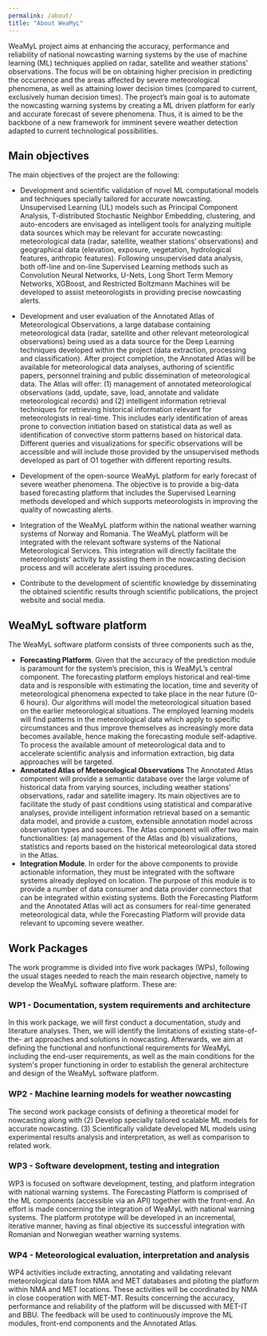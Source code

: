 ```yaml
---
permalink: /about/
title: "About WeaMyL"
---
```


WeaMyL project aims at enhancing the accuracy, performance and reliability of national nowcasting warning systems by the use of machine learning (ML) techniques applied on radar, satellite and weather stations’ observations. The focus will be on obtaining higher precision in predicting the occurrence and the areas affected by severe meteorological phenomena, as well as attaining lower decision times (compared to current, exclusively human decision times). The project’s main goal is to automate the nowcasting warning systems by creating a ML driven platform for early and accurate forecast of severe phenomena. Thus, it is aimed to be the backbone of a new framework for imminent severe weather detection adapted to current technological possibilities.

## Main objectives

The main objectives of the project are  the following:

* Development and scientific validation of novel ML computational models and techniques
  specially tailored for accurate nowcasting. Unsupervised Learning (UL) models such as Principal Component Analysis, T-distributed Stochastic Neighbor Embedding, clustering, and auto-encoders are envisaged as intelligent tools for analyzing multiple data sources which may be relevant for accurate nowcasting: meteorological data (radar, satellite, weather stations’ observations) and geographical data (elevation, exposure, vegetation, hydrological features, anthropic features). Following unsupervised data analysis, both off-line and on-line Supervised Learning methods such as Convolution Neural Networks, U-Nets, Long Short Term Memory Networks, XGBoost, and Restricted Boltzmann Machines will be developed to assist meteorologists in providing precise nowcasting alerts.

* Development and user evaluation of the Annotated Atlas of Meteorological Observations, a large database containing meteorological data (radar, satellite and other relevant meteorological observations) being used as a data source for the Deep Learning techniques developed within the project (data extraction, processing and classification). After project completion, the Annotated Atlas will be available for meteorological data analyses, authoring of scientific papers, personnel training and public dissemination of meteorological data. The Atlas will offer: (1) management of annotated meteorological observations (add, update, save, load, annotate and validate meteorological records) and (2) intelligent information retrieval techniques for retrieving historical information relevant for meteorologists in real-time. This includes early identification of areas prone to convection initiation based on statistical data as well as identification of convective storm patterns based on historical data. Different queries and visualizations for specific observations will be accessible and will include those provided by the unsupervised methods developed as part of O1 together with different reporting results.

* Development of the open-source WeaMyL platform for early forecast of severe weather phenomena. The objective is to provide a big-data based forecasting platform that includes the Supervised Learning methods developed and which supports meteorologists in improving the quality of nowcasting alerts.
* Integration of the WeaMyL platform within the national weather warning systems of Norway and Romania. The WeaMyL platform will be integrated with the relevant software systems of the National Meteorological Services. This integration will directly facilitate the meteorologists’ activity by assisting them in the nowcasting decision process and will accelerate alert issuing procedures.
* Contribute to the development of scientific knowledge by disseminating the obtained scientific results through scientific publications, the project website and social media.

## WeaMyL software platform

The WeaMyL software platform consists of three components such as the,

* **Forecasting Platform**. Given that the accuracy of the prediction module is paramount for the system’s precision, this is WeaMyL’s central component. The forecasting platform employs historical and real-time data and is responsible with estimating the location, time and severity of meteorological phenomena expected to take place in the near future (0-6 hours). Our algorithms will model the meteorological situation based on the earlier meteorological situations. The employed learning models will find patterns in the meteorological data which apply to specific circumstances and thus improve themselves as increasingly more data becomes available, hence making the forecasting module self-adaptive. To process the available amount of meteorological data and to accelerate scientific analysis and information extraction, big data approaches will be targeted.
* **Annotated Atlas of Meteorological Observations** The Annotated Atlas component will provide a semantic database over the large volume of historical data from varying  sources, including weather stations’ observations, radar and satellite imagery. Its main objectives are to facilitate the study of past conditions using statistical and comparative analyses, provide intelligent information retrieval based on a semantic data model, and provide a custom, extensible annotation model across observation types and sources. The Atlas component will offer two main functionalities: (a) management of the Atlas and (b) visualizations, statistics and reports based on the historical meteorological data stored in the Atlas.
* **Integration Module**. In order for the above components to provide actionable
information, they must be integrated with the software systems already deployed on location. The purpose of this module is to provide a number of data consumer and data provider connectors that can be integrated within existing systems. Both the Forecasting Platform and the Annotated Atlas will act as consumers for real-time generated meteorological data, while the Forecasting Platform will provide data relevant to upcoming severe weather.

## Work Packages

The work programme is divided into five work packages (WPs), following the usual stages needed to reach the main research objective, namely to develop the WeaMyL software platform. These are:

### WP1 - Documentation, system requirements and architecture
In this work package, we will first conduct a documentation, study and literature analyses. Then, we will identify the limitations of existing state-of-the-
art approaches and solutions in nowcasting. Afterwards, we aim at defining the functional and nonfunctional requirements for WeaMyL including the end-user requirements, as well as the main conditions for the system's proper functioning in order to establish the general architecture and design of the WeaMyL software platform.

### WP2 - Machine learning models for weather nowcasting
The second work package consists of defining a theoretical model for nowcasting along with (2) Develop specially tailored scalable ML models for accurate
nowcasting. (3) Scientifically validate developed ML models using experimental results analysis and
interpretation, as well as comparison to related work.

### WP3 - Software development, testing and integration
WP3 is focused on software development, testing, and platform integration with national warning systems. The Forecasting Platform is comprised of the ML components (accessible via an API) together with the front-end. An effort is made concerning the integration of WeaMyL with national warning systems. The platform prototype will be developed in an incremental, iterative manner, having as final objective its successful integration with Romanian and Norwegian weather warning systems.

### WP4 - Meteorological evaluation, interpretation and analysis
WP4 activities include extracting, annotating and validating relevant meteorological data from NMA and MET databases and piloting the platform within NMA and MET locations. These activities will be coordinated by NMA in close cooperation with MET-MT. Results concerning the accuracy, performance and reliability of the platform will be discussed with MET-IT and BBU. The feedback will be used to continuously improve the ML modules, front-end components and the Annotated Atlas.
